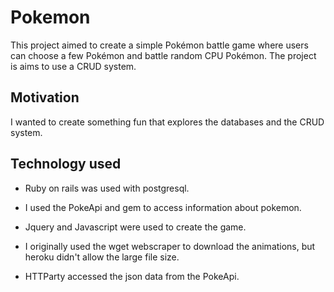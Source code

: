 # Pokemon

This project aimed to create a simple Pokémon battle game where users can choose a few Pokémon and battle random CPU Pokémon. The project is aims to use a CRUD system.

## Motivation

I wanted to create something fun that explores the databases and the CRUD system.

## Technology used

* Ruby on rails was used with postgresql.

* I used the PokeApi and gem to access information about pokemon.

* Jquery and Javascript were used to create the game.

* I originally used the wget webscraper to download the animations, but heroku didn't allow the large file size.

* HTTParty accessed the json data from the PokeApi.
